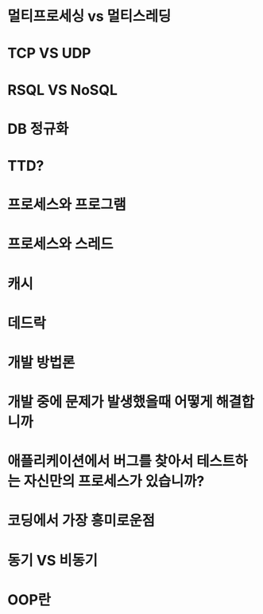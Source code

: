 # 멀티프로세싱 vs 멀티스레딩
# TCP VS UDP
# RSQL VS NoSQL
# DB 정규화
# TTD?
# 프로세스와 프로그램
# 프로세스와 스레드
# 캐시
# 데드락
# 개발 방법론
# 개발 중에 문제가 발생했을때 어떻게 해결합니까
# 애플리케이션에서 버그를 찾아서 테스트하는 자신만의 프로세스가 있습니까?
# 코딩에서 가장 흥미로운점
# 동기 VS 비동기
# OOP란